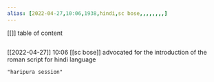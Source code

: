 ```yaml
---
alias: [2022-04-27,10:06,1938,hindi,sc bose,,,,,,,,]
---
```

[[]]
table of content
```toc
```

[[2022-04-27]] 10:06
[[sc bose]] advocated for the introduction of the roman script for hindi language
```query
"haripura session"
```
